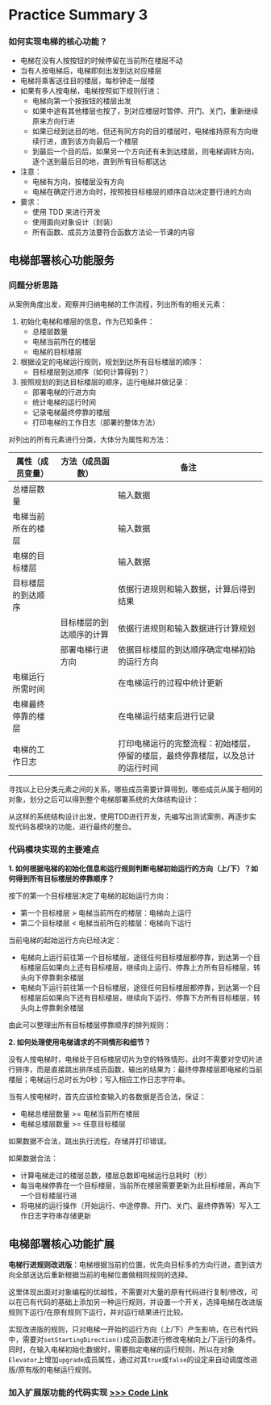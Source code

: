 # Practice Summary 3

### 如何实现电梯的核心功能？

- 电梯在没有人按按钮的时候停留在当前所在楼层不动
- 当有人按电梯后，电梯即刻出发到达对应楼层
- 电梯将乘客送往目的楼层，每秒钟走一层楼
- 如果有多人按电梯，电梯按照如下规则行进：
  - 电梯向第一个按按钮的楼层出发
  - 如果中途有其他楼层也按了，到对应楼层时暂停、开门、关门，重新继续原来方向行进
  - 如果已经到达目的地，但还有同方向的目的楼层时，电梯维持原有方向继续行进，直到该方向最后一个楼层
  - 到最后一个目的后，如果另一个方向还有未到达楼层，则电梯调转方向，逐个送到最后目的地，直到所有目标都送达
- 注意：
  - 电梯有方向，按楼层没有方向
  - 电梯在确定行进方向时，按照按目标楼层的顺序自动决定要行进的方向
- 要求：
  - 使用 TDD 来进行开发
  - 使用面向对象设计（封装）
  - 所有函数、成员方法要符合函数方法论一节课的内容

## 电梯部署核心功能服务

### 问题分析思路

从案例角度出发，观察并归纳电梯的工作流程，列出所有的相关元素：
1. 初始化电梯和楼层的信息，作为已知条件：
   - 总楼层数量 
   - 电梯当前所在的楼层
   - 电梯的目标楼层
2. 根据设定的电梯运行规则，规划到达所有目标楼层的顺序：
   - 目标楼层到达顺序（如何计算得到？）
3. 按照规划的到达目标楼层的顺序，运行电梯并做记录：
   - 部署电梯的行进方向
   - 统计电梯的运行时间
   - 记录电梯最终停靠的楼层
   - 打印电梯的工作日志（部署的整体方法）

对列出的所有元素进行分类，大体分为属性和方法：

| 属性（成员变量）  | 方法（成员函数）     | 备注                                      |
|-----------|--------------|-----------------------------------------|
| 总楼层数量     |              | 输入数据                                    |
| 电梯当前所在的楼层 |              | 输入数据                                    |
| 电梯的目标楼层   |              | 输入数据                                    |
| 目标楼层的到达顺序 |              | 依据行进规则和输入数据，计算后得到结果                     |
|           | 目标楼层的到达顺序的计算 | 依据行进规则和输入数据进行计算规划                       |
|           | 部署电梯行进方向     | 依据目标楼层的到达顺序确定电梯初始的运行方向                  |
| 电梯运行所需时间  |              | 在电梯运行的过程中统计更新                           |
| 电梯最终停靠的楼层 |              | 在电梯运行结束后进行记录                            |
| 电梯的工作日志   |              | 打印电梯运行的完整流程：初始楼层，停留的楼层，最终停靠楼层，以及总计的运行时间 |

寻找以上已分类元素之间的关系，哪些成员需要计算得到，哪些成员从属于相同的对象，划分之后可以得到整个电梯部署系统的大体结构设计：






从这样的系统结构设计出发，使用TDD进行开发，先编写出测试案例，再逐步实现代码各模块的功能，进行最终的整合。

### 代码模块实现的主要难点

**1. 如何根据电梯的初始化信息和运行规则判断电梯初始运行的方向（上/下）？如何得到所有目标楼层的停靠顺序？**

按下的第一个目标楼层决定了电梯的起始运行方向：
- 第一个目标楼层 > 电梯当前所在的楼层：电梯向上运行
- 第二个目标楼层 < 电梯当前所在的楼层：电梯向下运行

当前电梯的起始运行方向已经决定：
- 电梯向上运行前往第一个目标楼层，途径任何目标楼层都停靠，到达第一个目标楼层后如果向上还有目标楼层，继续向上运行、停靠上方所有目标楼层，转头向下停靠剩余楼层
- 电梯向下运行前往第一个目标楼层，途径任何目标楼层都停靠，到达第一个目标楼层后如果向下还有目标楼层，继续向下运行、停靠下方所有目标楼层，转头向上停靠剩余楼层

由此可以整理出所有目标楼层停靠顺序的排列规则：



**2. 如何处理使用电梯请求的不同情形和细节？**

没有人按电梯时，电梯处于目标楼层切片为空的特殊情形，此时不需要对空切片进行排序，而是直接跳出排序成员函数，输出的结果为：最终停靠楼层即电梯的当前楼层；电梯运行总时长为0秒；写入相应工作日志字符串。

当有人按电梯时，首先应该检查输入的各数据是否合法，保证：
- 电梯总楼层数量 >= 电梯当前所在楼层
- 电梯总楼层数量 >= 任意目标楼层

如果数据不合法，跳出执行流程，存储并打印错误。

如果数据合法：
- 计算电梯走过的楼层总数，楼层总数即电梯运行总耗时（秒）
- 每当电梯停靠在一个目标楼层，当前所在楼层需要更新为此目标楼层，再向下一个目标楼层行进
- 将电梯的运行操作（开始运行、中途停靠、开门、关门、最终停靠等）写入工作日志字符串存储更新

## 电梯部署核心功能扩展

**电梯行进规则改进版**：电梯根据当前的位置，优先向目标多的方向行进，直到该方向全部送达后重新根据当前的电梯位置做相同规则的选择。

这里体现出面对对象编程的优越性，不需要对大量的原有代码进行复制/修改，可以在已有代码的基础上添加另一种运行规则，并设置一个开关，选择电梯在改进版规则下运行/在原有规则下运行，并对运行结果进行比较。

实现改进版的规则，只对电梯一开始的运行方向（上/下）产生影响，在已有代码中，需要对`setStartingDirection()`成员函数进行修改电梯向上/下运行的条件。同时，在输入电梯初始化数据时，需要指定电梯的运行规则，所以在对象`Elevator`上增加`upgrade`成员属性，通过对其`true`或`false`的设定来自动调度改进版/原有版的电梯运行规则。

### 加入扩展版功能的代码实现 [ >>> Code Link](https://github.com/AdaSheng07/ready.to.go/tree/main/000.homework/0004.elevatorDeployment)

